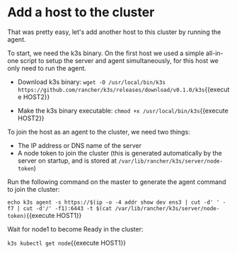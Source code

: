 # Add a host to the cluster

That was pretty easy, let's add another host to this cluster by running the agent.

To start, we need the k3s binary. On the first host we used a simple all-in-one script to setup the server and agent simultaneously, for this host we only need to run the agent.

* Download k3s binary: `wget -O /usr/local/bin/k3s https://github.com/rancher/k3s/releases/download/v0.1.0/k3s`{{execute HOST2}}

* Make the k3s binary executable: `chmod +x /usr/local/bin/k3s`{{execute HOST2}}

To join the host as an agent to the cluster, we need two things:

* The IP address or DNS name of the server
* A node token to join the cluster (this is generated automatically by the server on startup, and is stored at `/var/lib/rancher/k3s/server/node-token`)

Run the following command on the master to generate the agent command to join the cluster:

`echo k3s agent -s https://$(ip -o -4 addr show dev ens3 | cut -d' ' -f7 | cut -d'/' -f1):6443 -t $(cat /var/lib/rancher/k3s/server/node-token)`{{execute HOST1}}

Wait for node1 to become Ready in the cluster:

`k3s kubectl get node`{{execute HOST1}}
